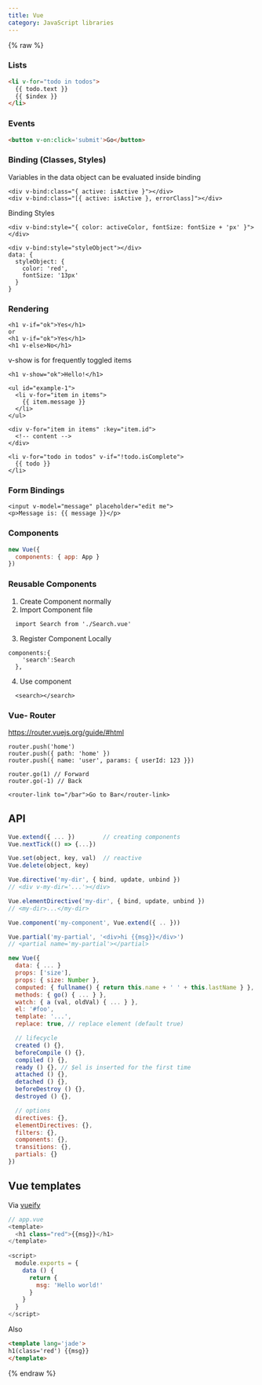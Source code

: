 ```yaml
---
title: Vue
category: JavaScript libraries
---
```


{% raw %}

### Lists

```html
<li v-for="todo in todos">
  {{ todo.text }}
  {{ $index }}
</li>
```

### Events

```html
<button v-on:click='submit'>Go</button>
```

### Binding (Classes, Styles)

Variables in the data object can be evaluated inside binding
```
<div v-bind:class="{ active: isActive }"></div>
<div v-bind:class="[{ active: isActive }, errorClass]"></div>
```

Binding Styles
```
<div v-bind:style="{ color: activeColor, fontSize: fontSize + 'px' }"></div>
```

```
<div v-bind:style="styleObject"></div>
data: {
  styleObject: {
    color: 'red',
    fontSize: '13px'
  }
}
```

### Rendering
```
<h1 v-if="ok">Yes</h1>
or
<h1 v-if="ok">Yes</h1>
<h1 v-else>No</h1>
```

v-show is for frequently toggled items
```
<h1 v-show="ok">Hello!</h1>
```

```
<ul id="example-1">
  <li v-for="item in items">
    {{ item.message }}
  </li>
</ul>
```

```
<div v-for="item in items" :key="item.id">
  <!-- content -->
</div>
```

```
<li v-for="todo in todos" v-if="!todo.isComplete">
  {{ todo }}
</li>
```

### Form Bindings
```
<input v-model="message" placeholder="edit me">
<p>Message is: {{ message }}</p>
```

### Components

```js
new Vue({
  components: { app: App }
})
```

### Reusable Components
1. Create Component normally
2. Import Component file
```
  import Search from './Search.vue'
```
3. Register Component Locally
```
components:{
    'search':Search
  },
```
4. Use component
```
  <search></search>
```

### Vue- Router
https://router.vuejs.org/guide/#html
```
router.push('home')
router.push({ path: 'home' })
router.push({ name: 'user', params: { userId: 123 }})
```

```
router.go(1) // Forward
router.go(-1) // Back
```

```
<router-link to="/bar">Go to Bar</router-link>
```

## API

```js
Vue.extend({ ... })        // creating components
Vue.nextTick(() => {...})

Vue.set(object, key, val)  // reactive
Vue.delete(object, key)

Vue.directive('my-dir', { bind, update, unbind })
// <div v-my-dir='...'></div>

Vue.elementDirective('my-dir', { bind, update, unbind })
// <my-dir>...</my-dir>

Vue.component('my-component', Vue.extend({ .. }))

Vue.partial('my-partial', '<div>hi {{msg}}</div>')
// <partial name='my-partial'></partial>
```

```js
new Vue({
  data: { ... }
  props: ['size'],
  props: { size: Number },
  computed: { fullname() { return this.name + ' ' + this.lastName } },
  methods: { go() { ... } },
  watch: { a (val, oldVal) { ... } },
  el: '#foo',
  template: '...',
  replace: true, // replace element (default true)

  // lifecycle
  created () {},
  beforeCompile () {},
  compiled () {},
  ready () {}, // $el is inserted for the first time
  attached () {},
  detached () {},
  beforeDestroy () {},
  destroyed () {},

  // options
  directives: {},
  elementDirectives: {},
  filters: {},
  components: {},
  transitions: {},
  partials: {}
})
```

## Vue templates
Via [vueify](https://www.npmjs.com/package/vueify)

```js
// app.vue
<template>
  <h1 class="red">{{msg}}</h1>
</template>
 
<script>
  module.exports = {
    data () {
      return {
        msg: 'Hello world!'
      }
    }
  }
</script> 
```

Also

```html
<template lang='jade'>
h1(class='red') {{msg}}
</template>
```

{% endraw %}
